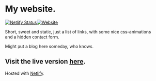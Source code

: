 # My website.

[![Netlify Status](https://api.netlify.com/api/v1/badges/1707b5bf-4208-440b-a7b4-a976af3c2091/deploy-status)](https://app.netlify.com/sites/lukestorry/deploys)[![Website](https://img.shields.io/website-up-down-green-red/http/shields.io.svg?label=my-website)](https://lukestorry.co.uk/)

Short, sweet and static, just a list of links, with some nice css-animations and a hidden contact form.

Might put a blog here someday, who knows.

## Visit the live version [here](http://LukeStorry.co.uk).


Hosted with [Netlify](https://netlify.com/).
